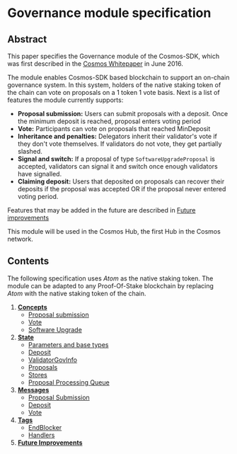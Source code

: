 # Governance module specification

## Abstract

This paper specifies the Governance module of the Cosmos-SDK, which was first described in the [Cosmos Whitepaper](https://cosmos.network/about/whitepaper) in June 2016.

The module enables Cosmos-SDK based blockchain to support an on-chain governance system. In this system, holders of the native staking token of the chain can vote on proposals on a 1 token 1 vote basis. Next is a list of features the module currently supports:

- **Proposal submission:** Users can submit proposals with a deposit. Once the minimum deposit is reached, proposal enters voting period
- **Vote:** Participants can vote on proposals that reached MinDeposit
- **Inheritance and penalties:** Delegators inherit their validator's vote if they don't vote themselves. If validators do not vote, they get partially slashed.
- **Signal and switch:** If a proposal of type `SoftwareUpgradeProposal` is accepted, validators can signal it and switch once enough validators have signalled.
- **Claiming deposit:** Users that deposited on proposals can recover their deposits if the proposal was accepted OR if the proposal never entered voting period.

Features that may be added in the future are described in [Future improvements](05_future_improvements.md)

This module will be used in the Cosmos Hub, the first Hub in the Cosmos network.


## Contents

The following specification uses *Atom* as the native staking token. The module can be adapted to any Proof-Of-Stake blockchain by replacing *Atom* with the native staking token of the chain.

1. **[Concepts](01_concepts.md)**
    - [Proposal submission](01_concepts.md#proposal-submission)
    - [Vote](01_concepts.md#vote)
    - [Software Upgrade](01_concepts.md#software-upgrade)
2. **[State](02_state.md)**
    - [Parameters and base types](02_state.md#parameters-and-base-types)
    - [Deposit](02_state.md#deposit)
    - [ValidatorGovInfo](02_state.md#validatorgovinfo)
    - [Proposals](02_state.md#proposals)
    - [Stores](02_state.md#stores)
    - [Proposal Processing Queue](02_state.md#proposal-processing-queue)
3. **[Messages](03_messages.md)**
    - [Proposal Submission](03_messages.md#proposal-submission)
    - [Deposit](03_messages.md#deposit)
    - [Vote](03_messages.md#vote)
4. **[Tags](04_tags.md)**
    - [EndBlocker](04_tags.md#endblocker)
    - [Handlers](04_tags.md#handlers)
5. **[Future Improvements](05_future_improvements.md)**
